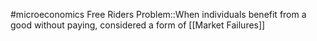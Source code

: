 #microeconomics 
Free Riders Problem::When individuals benefit from a good without paying, considered a form of [[Market Failures]]